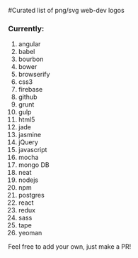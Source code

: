 #Curated list of png/svg web-dev logos

### Currently:
1. angular
2. babel
2. bourbon
2. bower
3. browserify
3. css3
4. firebase
5. github
6. grunt
7. gulp
8. html5
8. jade
9. jasmine
10. jQuery
11. javascript
12. mocha
13. mongo DB
13. neat
14. nodejs
15. npm
16. postgres
16. react
16. redux
16. sass
16. tape
17. yeoman


Feel free to add your own, just make a PR!
